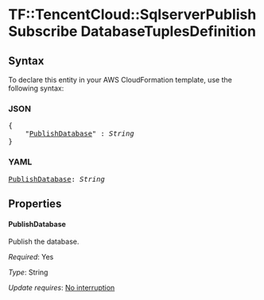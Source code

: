 # TF::TencentCloud::SqlserverPublishSubscribe DatabaseTuplesDefinition

## Syntax

To declare this entity in your AWS CloudFormation template, use the following syntax:

### JSON

<pre>
{
    "<a href="#publishdatabase" title="PublishDatabase">PublishDatabase</a>" : <i>String</i>
}
</pre>

### YAML

<pre>
<a href="#publishdatabase" title="PublishDatabase">PublishDatabase</a>: <i>String</i>
</pre>

## Properties

#### PublishDatabase

Publish the database.

_Required_: Yes

_Type_: String

_Update requires_: [No interruption](https://docs.aws.amazon.com/AWSCloudFormation/latest/UserGuide/using-cfn-updating-stacks-update-behaviors.html#update-no-interrupt)

